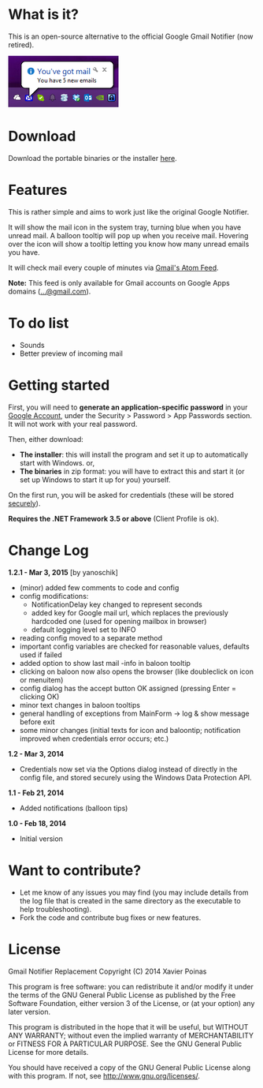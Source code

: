 What is it?
===============================

This is an open-source alternative to the official Google Gmail Notifier (now retired).

![Screenshot][3]

Download
===============================

Download the portable binaries or the installer [here][2].

Features
===============================

This is rather simple and aims to work just like the original Google Notifier.

It will show the mail icon in the system tray, turning blue when you have
unread mail. A balloon tooltip will pop up when you receive mail. Hovering over the
icon will show a tooltip letting you know how many unread emails you have.

It will check mail every couple of minutes via [Gmail's Atom Feed][1].

**Note:** This feed is only available for Gmail accounts on Google Apps domains (...@gmail.com).

To do list
===============================

 - Sounds
 - Better preview of incoming mail

Getting started
===============================

First, you will need to **generate an application-specific password** in your [Google Account][4], under the Security > Password > App Passwords section. It will not work with your real password.

Then, either download:

 - **The installer**: this will install the program and set it up to automatically start with Windows. or,
 - **The binaries** in zip format: you will have to extract this and start it (or set up Windows to start it up for you) yourself.

On the first run, you will be asked for credentials (these will be stored [securely][5]).

**Requires the .NET Framework 3.5 or above** (Client Profile is ok).

Change Log
===============================

**1.2.1 - Mar 3, 2015**
  [by yanoschik]
  - (minor) added few comments to code and config
  - config modifications:
    - NotificationDelay key changed to represent seconds
    - added key for Google mail url, which replaces the previously hardcoded one (used for opening mailbox in browser)
    - default logging level set to INFO
  - reading config moved to a separate method
  - important config variables are checked for reasonable values, defaults used if failed
  - added option to show last mail -info in baloon tooltip
  - clicking on baloon now also opens the browser (like doubleclick on icon or menuitem)
  - config dialog has the accept button OK assigned (pressing Enter = clicking OK)
  - minor text changes in baloon tooltips
  - general handling of exceptions from MainForm -> log & show message before exit
  - some minor changes (initial texts for icon and baloontip; notification improved when credentials error occurs; etc.)

**1.2 - Mar 3, 2014**

 - Credentials now set via the Options dialog instead of directly in the config file, and stored securely using the Windows Data Protection API.

**1.1 - Feb 21, 2014**

 - Added notifications (balloon tips)

**1.0 - Feb 18, 2014**

 - Initial version
 
Want to contribute?
===============================

 - Let me know of any issues you may find
   (you may include details from the log file that is created in the same directory as the executable to help troubleshooting).
 - Fork the code and contribute bug fixes or new features.

License
===============================

Gmail Notifier Replacement
Copyright (C) 2014 Xavier Poinas

This program is free software: you can redistribute it and/or modify
it under the terms of the GNU General Public License as published by
the Free Software Foundation, either version 3 of the License, or
(at your option) any later version.

This program is distributed in the hope that it will be useful,
but WITHOUT ANY WARRANTY; without even the implied warranty of
MERCHANTABILITY or FITNESS FOR A PARTICULAR PURPOSE. See the
GNU General Public License for more details.

You should have received a copy of the GNU General Public License
along with this program. If not, see <http://www.gnu.org/licenses/>.

 [1]: https://developers.google.com/gmail/gmail_inbox_feed
 [2]: https://github.com/xps/Gmail-Notifier-Replacement/releases
 [3]: https://github.com/xps/Gmail-Notifier-Replacement/raw/master/Screenshot.png
 [4]: https://www.google.com/settings/security
 [5]: http://msdn.microsoft.com/en-us/library/ms995355.aspx
